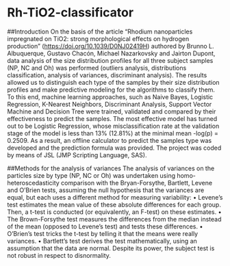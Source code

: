 # Rh-TiO2-classificator

##Introduction
On the basis of the article “Rhodium nanoparticles impregnated on TiO2: strong morphological effects on hydrogen production” (https://doi.org/10.1039/D0NJ02419H) authored by Brunno L. Albuquerque, Gustavo Chacón, Michael Nazarkovsky and  Jairton Dupont, data analysis of the size distribution profiles for all three subject samples (NP, NC and Oh) was performed (outliers analysis, distributions classification, analysis of variances, discriminant analysis). The results allowed us to distinguish each type of the samples by their size distribution profiles and make predictive modeling for the algorithms to classify them. To this end, machine learning approaches, such as Naive Bayes, Logistic Regression, K-Nearest Neighbors, Discriminant Analysis, Support Vector Machine and Decision Tree were trained, validated and compared by their effectiveness to predict the samples. The most effective model has turned out to be Logistic Regression, whose misclassification rate at the validation stage of the model is less than 13% (12.81%) at the minimal mean -log(p) = 0.2509. As a result, an offline calculator to predict the samples type was developed and the prediction formula was provided. The project was coded by means of JSL (JMP Scripting Language, SAS).

##Methods for the analysis of variances
The analysis of variances on the particles size by type (NP, NC or Oh) was undertaken using homo-heteroscedasticity comparison with the Bryan-Forsythe, Bartlett, Levene and O’Brien tests, assuming the null hypothesis that the variances are equal, but each uses a different method for measuring variability:
• Levene’s test estimates the mean value of these absolute differences for each group. Then, a t-test is conducted (or equivalently, an F-test) on these estimates.
• The Brown-Forsythe test measures the differences from the median instead of the mean (opposed to Levene’s test) and tests these differences.
• O’Brien’s test tricks the t-test by telling it that the means were really variances.
• Bartlett’s test derives the test mathematically, using an assumption that the data are normal. Despite its power, the subject test is not robust in respect to disnormality. 





